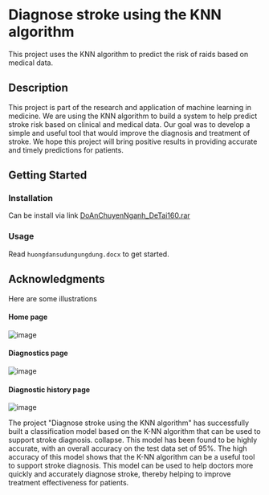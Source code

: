 # Diagnose stroke using the KNN algorithm
This project uses the KNN algorithm to predict the risk of raids based on medical data.
## Description
This project is part of the research and application of machine learning in medicine. We are using the KNN algorithm to build a system to help predict stroke risk based on clinical and medical data.
Our goal was to develop a simple and useful tool that would improve the diagnosis and treatment of stroke. We hope this project will bring positive results in providing accurate and timely predictions for patients.
## Getting Started
### Installation
Can be install via link [DoAnChuyenNganh_DeTai160.rar](https://drive.google.com/file/d/1-ORoQUnEXfUGZK6ORlA_VJVm1h-wQM6I/view?usp=sharing)
### Usage
Read `huongdansudungungdung.docx` to get started.
## Acknowledgments
Here are some illustrations
#### Home page
![image](https://github.com/TruongAn3402/Diagnose-stroke-using-the-KNN-algorithm/assets/161707976/746c3565-e3a4-4c25-9b9e-8e320c6a79fe)
#### Diagnostics page
![image](https://github.com/TruongAn3402/Diagnose-stroke-using-the-KNN-algorithm/assets/161707976/04245026-351f-4225-983c-6edcb4d03e02)
#### Diagnostic history page
![image](https://github.com/TruongAn3402/Diagnose-stroke-using-the-KNN-algorithm/assets/161707976/51c16db6-ffab-42b7-abe9-f9756d5f3a12)
</p>
The project "Diagnose stroke using the KNN algorithm" has successfully built a classification model based on the K-NN algorithm that can be used to support stroke diagnosis. collapse. This model has been found to be highly accurate, with an overall accuracy on the test data set of 95%.
The high accuracy of this model shows that the K-NN algorithm can be a useful tool to support stroke diagnosis. This model can be used to help doctors more quickly and accurately diagnose stroke, thereby helping to improve treatment effectiveness for patients.
